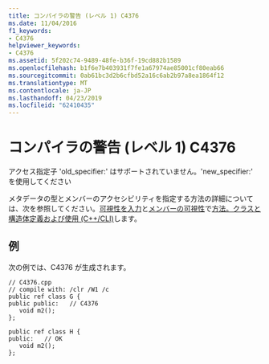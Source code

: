 ```yaml
---
title: コンパイラの警告 (レベル 1) C4376
ms.date: 11/04/2016
f1_keywords:
- C4376
helpviewer_keywords:
- C4376
ms.assetid: 5f202c74-9489-48fe-b36f-19cd882b1589
ms.openlocfilehash: b1f6e7b403931f7fe1a67974ae85001cf80eab66
ms.sourcegitcommit: 0ab61bc3d2b6cfbd52a16c6ab2b97a8ea1864f12
ms.translationtype: MT
ms.contentlocale: ja-JP
ms.lasthandoff: 04/23/2019
ms.locfileid: "62410435"
---
```

# <a name="compiler-warning-level-1-c4376"></a>コンパイラの警告 (レベル 1) C4376

アクセス指定子 'old_specifier:' はサポートされていません。'new_specifier:' を使用してください

メタデータの型とメンバーのアクセシビリティを指定する方法の詳細については、次を参照してください。[可視性を入力](../../dotnet/how-to-define-and-consume-classes-and-structs-cpp-cli.md#BKMK_Type_visibility)と[メンバーの可視性](../../dotnet/how-to-define-and-consume-classes-and-structs-cpp-cli.md#BKMK_Member_visibility)で[方法。クラスと構造体定義および使用 (C++/CLI)](../../dotnet/how-to-define-and-consume-classes-and-structs-cpp-cli.md)します。

## <a name="example"></a>例

次の例では、C4376 が生成されます。

```
// C4376.cpp
// compile with: /clr /W1 /c
public ref class G {
public public:   // C4376
   void m2();
};

public ref class H {
public:   // OK
   void m2();
};
```